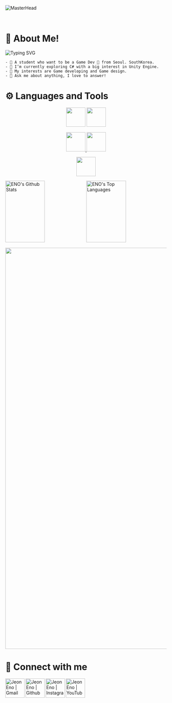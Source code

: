 ![MasterHead](https://media0.giphy.com/headers/GitHub/w8ZJLtJbmuph.gif)

<br/>

# 📢 About Me!

<img src="https://readme-typing-svg.herokuapp.com?font=Fira+Code&size=30&pause=1000&width=435&lines=Hi%2C+I'm+Eno!%F0%9F%91%BB" alt="Typing SVG" />

```
- 👻 A student who want to be a Game Dev 🚀 from Seoul. SouthKorea.
- 🌱 I’m currently exploring C# with a big interest in Unity Engine. 
- 🤔 My interests are Game developing and Game design.
- 💬 Ask me about anything, I love to answer!
```


# ⚙️ Languages and Tools

<p align="center">
<a align="center"> <img height="60" src="https://img.shields.io/badge/C%23-black?style=flat&logo=csharp&logoColor=white"/></code>
<img height="60" src="https://img.shields.io/badge/C++-black?style=flat&logo=cplusplus&logoColor=white"/></code>

<p align="center">
<a href="https://unity.com/"><img height="60" src="https://img.shields.io/badge/UNITY-black?style=flat&logo=unity&logoColor=white"/></code>
<a href="https://www.unrealengine.com/"><img height="60" src="https://img.shields.io/badge/UNREAL-black?style=flat&logo=UnrealEngine&logoColor=white"/></code>

<p align="center">
<a href="https://github.com/"><img height="60" src="https://img.shields.io/badge/Github-black?style=flat&logo=github&logoColor=white"/></code>



 <a href="https://github.com/alsiam"><img alt="ENO's Github Stats" src="https://denvercoder1-github-readme-stats.vercel.app/api?username=JeonEno&show_icons=true&count_private=true&theme=react&border_color=7F3FBF&bg_color=0D1117&title_color=F85D7F&icon_color=F8D866" height="192px" width="49.5%"/></a>
  <a href="https://github.com/alsiam"><img alt="ENO's Top Languages" src="https://denvercoder1-github-readme-stats.vercel.app/api/top-langs/?username=JeonEno&langs_count=8&layout=compact&theme=react&border_color=7F3FBF&bg_color=0D1117&title_color=F85D7F&icon_color=F8D866" height="192px" width="49.5%"/></a>
<br/>

<p align="center">
<a align="center"><img width="1250" height="auto" src="https://github-readme-activity-graph.vercel.app/graph?username=JeonEno&bg_color=181d31&color=f0e9d2&line=678983&point=e6ddc4&area=true&hide_border=true" /></a>

# 🤝 Connect with me
<p>
  <a href="mailto:gatojih0817@gmail.com">
    <img align="left" alt="JeonEno | Gmail" width="60px" src="https://www.vectorlogo.zone/logos/gmail/gmail-tile.svg" />
  </a>
   <a href="https://github.com/JeonEno">
    <img align="left" alt="JeonEno | Github" width="60px" src="https://www.vectorlogo.zone/logos/github/github-tile.svg" />
  </a>
   <a href="https://www.instagram.com/j__eno/">
    <img align="left" alt="JeonEno | Instagram" width="60px" src="https://www.vectorlogo.zone/logos/instagram/instagram-tile.svg" />
  </a>
   <a href="https://www.youtube.com/channel/UCHZQfngo1Ve4AE2YjGFuwDQ">
    <img align="left" alt="JeonEno | YouTube" width="60px" src="https://www.vectorlogo.zone/logos/youtube/youtube-tile.svg" />
  </a>
</p>
<br/>
<br/>

##